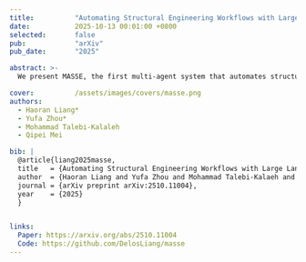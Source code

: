 ```yaml
---
title:          "Automating Structural Engineering Workflows with Large Language Model Agents"
date:           2025-10-13 00:01:00 +0800
selected:       false
pub:            "arXiv"
pub_date:       "2025"

abstract: >-
  We present MASSE, the first multi-agent system that automates structural engineering workflows by integrating reasoning, planning, and tool use to perform complex design and verification tasks—achieving training-free automation that cuts expert workload from hours to minutes and demonstrates tangible real-world impact.

cover:          /assets/images/covers/masse.png
authors:
  - Haoran Liang*
  - Yufa Zhou*
  - Mohammad Talebi-Kalaleh
  - Qipei Mei

bib: |
  @article{liang2025masse,
  title   = {Automating Structural Engineering Workflows with Large Language Model Agents},
  author  = {Haoran Liang and Yufa Zhou and Mohammad Talebi-Kalaeh and Qipei Mei},
  journal = {arXiv preprint arXiv:2510.11004},
  year    = {2025}
  }


links:
  Paper: https://arxiv.org/abs/2510.11004
  Code: https://github.com/DelosLiang/masse
---
```

